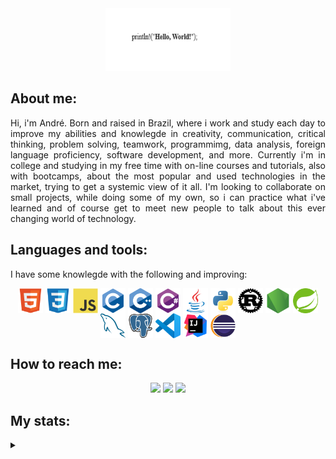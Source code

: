 <div align="center">
  <img alt="gif" height="100" width="200" src="https://github.com/Iajor/Iajor/blob/main/extras/ezgif-2-b76ca410a9.gif">
</div>

## About me:
<p align="justify">
Hi, i'm André. Born and raised in Brazil, where i work and study each day to improve my abilities and knowlegde in creativity, communication, critical thinking, problem solving, teamwork, programmimg, data analysis, foreign language proficiency, software development, and more. Currently i'm  in college and studying in my free time with on-line courses and tutorials, also with bootcamps, about the most popular and used technologies in the market, trying to get a systemic view of it all. I'm looking to collaborate on small projects, while doing some of my own, so i can practice what i've learned and of course get to meet new people to talk about this ever changing world of technology.
</p>

## Languages and tools:
<p align="justify">I have some knowlegde with the following and improving:</p>
<div align="center">
  <img alt="html5" align="center" height="40" width="40" src="https://github.com/devicons/devicon/blob/master/icons/html5/html5-original.svg">
  <img alt="css3" align="center" height="40" width="40" src="https://github.com/devicons/devicon/blob/master/icons/css3/css3-original.svg">
  <img alt="Javascript" align="center" height="40" width="40" src="https://github.com/devicons/devicon/blob/master/icons/javascript/javascript-original.svg">
  <img alt="c" align="center" height="40" width="40" src="https://github.com/devicons/devicon/blob/master/icons/c/c-original.svg">
  <img alt="cpp" align="center" height="40" width="40" src="https://github.com/devicons/devicon/blob/master/icons/cplusplus/cplusplus-original.svg">
  <img alt="csharp" align="center" height="40" width="40" src="https://github.com/devicons/devicon/blob/master/icons/csharp/csharp-original.svg">
  <img alt="java" align="center" height="40" width="40" src="https://github.com/devicons/devicon/blob/master/icons/java/java-original.svg">
  <img alt="python" align="center" height="40" width="40" src="https://github.com/devicons/devicon/blob/master/icons/python/python-original.svg">
  <img alt="rust" align="center" height="40" width="40" src="https://github.com/devicons/devicon/blob/master/icons/rust/rust-original.svg">
  <img alt="nodejs" align="center" height="40" width="40" src="https://github.com/devicons/devicon/blob/master/icons/nodejs/nodejs-original.svg">
  <img alt="spring" align="center" height="40" width="40" src="https://github.com/devicons/devicon/blob/master/icons/spring/spring-original.svg">
  <img alt="mysql" align="center" height="40" width="40" src="https://github.com/devicons/devicon/blob/master/icons/mysql/mysql-original.svg">
  <img alt="postgresql" align="center" height="40" width="40" src="https://github.com/devicons/devicon/blob/master/icons/postgresql/postgresql-original.svg">
  <img alt="vscodeg" align="center" height="40" width="40" src="https://github.com/devicons/devicon/blob/master/icons/vscode/vscode-original.svg">
  <img alt="intellij" align="center" height="40" width="40" src="https://github.com/devicons/devicon/blob/master/icons/intellij/intellij-original.svg">
  <img alt="eclipse" align="center" height="40" width="40" src="https://github.com/devicons/devicon/blob/master/icons/eclipse/eclipse-original.svg">
</div>


## How to reach me:
<div align="center">
  <a href = "mailto:rjai.neto@gmail.com"><img src="https://img.shields.io/badge/-Gmail-%23333?style=for-the-badge&logo=gmail&logoColor=white" target="_blank" style="text-align : center"></a>
  <a href="https://instagram.com/rojaiandre" target="_blank"><img src="https://img.shields.io/badge/-Instagram-%23E4405F?style=for-the-badge&logo=instagram&logoColor=white" target="_blank"></a>
  <a href="https://www.linkedin.com/in/andr%C3%A9-rojai-705751253/" target="_blank"><img src="https://img.shields.io/badge/-LinkedIn-%230077B5?style=for-the-badge&logo=linkedin&logoColor=white" target="_blank"></a>
</div>

## My stats:
<details>
<summary></summary>
  <blockquote>
  <div align="center">
  <img height="140em" src="https://github-readme-stats.vercel.app/api?username=iajor&show_icons=true&theme=vue-dark&include_all_commits=true&count_private=true"/>
  <img height="140em" src="https://github-readme-stats.vercel.app/api/top-langs/?username=iajor&theme=vue-dark&hide_progress=true"/>
  </div>
  </blockquote>

</details>








